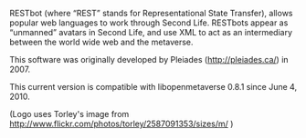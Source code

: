 RESTbot (where “REST” stands for Representational State Transfer), allows popular web languages to work through Second Life. RESTbots appear as “unmanned” avatars in Second Life, and use XML to act as an intermediary between the world wide web and the metaverse.

This software was originally developed by Pleiades (http://pleiades.ca/) in 2007.

This current version is compatible with libopenmetaverse 0.8.1 since June 4, 2010.

(Logo uses Torley's image from http://www.flickr.com/photos/torley/2587091353/sizes/m/ )